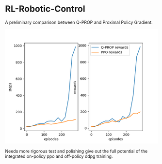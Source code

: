 # RL-Robotic-Control

A preliminary comparison between Q-PROP and Proximal Policy Gradient.

![placeholder](graph/plot.png)

Needs more rigorous test and polishing give out the full potential of the integrated on-policy ppo and off-policy ddpg training.